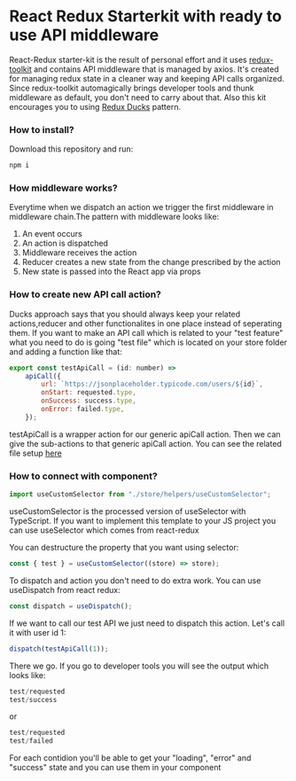 # React Redux Starterkit with ready to use API middleware

React-Redux starter-kit is the result of personal effort and it uses [redux-toolkit](https://redux-toolkit.js.org/) and contains API middleware that is managed by axios. It's created for managing redux state in a cleaner way and keeping API calls organized. Since redux-toolkit automagically brings developer tools and thunk middleware as default, you don't need to carry about that. Also this kit encourages you to using [Redux Ducks](https://www.freecodecamp.org/news/scaling-your-redux-app-with-ducks-6115955638be) pattern.

### How to install?

Download this repository and run:

```bash
npm i
```

### How middleware works?

Everytime when we dispatch an action we trigger the first middleware in middleware chain.The pattern with middleware looks like:

1. An event occurs
2. An action is dispatched
3. Middleware receives the action
4. Reducer creates a new state from the change prescribed by the action
5. New state is passed into the React app via props


### How to create new API call action?

Ducks approach says that you should always keep your related actions,reducer and other functionalites in one place instead of seperating them. If you want to make an API call which is related to your "test feature" what you need to do is going "test file" which is located on your store folder and adding a function like that:

```javascript
export const testApiCall = (id: number) =>
	apiCall({
		url: `https://jsonplaceholder.typicode.com/users/${id}`,
		onStart: requested.type,
		onSuccess: success.type,
		onError: failed.type,
	});
```
testApiCall is a wrapper action for our generic apiCall action. Then we can give the sub-actions to that generic apiCall action. You can see the related file setup [here](https://github.com/orhanors/React-Redux-Typescript-Starterkit/blob/master/src/store/test.ts)

### How to connect with component?

```javascript
import useCustomSelector from "./store/helpers/useCustomSelector";
```
useCustomSelector is the processed version of useSelector with TypeScript. If you want to implement this template to your JS project you can use useSelector which comes from react-redux

You can destructure the property that you want using selector:

```javascript
const { test } = useCustomSelector((store) => store);
```

To dispatch and action you don't need to do extra work. You can use useDispatch from react redux:

```javascript
const dispatch = useDispatch();
```

If we want to call our test API we just need to dispatch this action. Let's call it with user id 1:

```javascript
dispatch(testApiCall(1));
```

There we go. If you go to developer tools you will see the output which looks like:


```javascript
test/requested
test/success
```
or

```javascript
test/requested
test/failed
```

For each contidion you'll be able to get your "loading", "error" and "success" state and you can use them in your component



